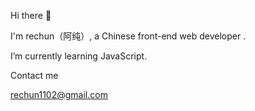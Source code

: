 Hi there 👋

I'm rechun（阿纯）, a Chinese front-end web developer .
 
 I’m currently learning JavaScript.
 
Contact me

rechun1102@gmail.com
